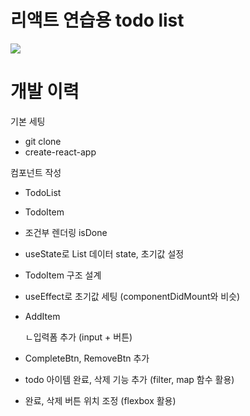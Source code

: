 # 리액트 연습용 todo list

<img src="https://user-images.githubusercontent.com/32236585/165516801-0950f4eb-eb59-4ced-8837-771d00c6a401.png" >

# 개발 이력
기본 세팅
- git clone
- create-react-app


컴포넌트 작성
- TodoList
- TodoItem
- 조건부 렌더링 isDone
- useState로 List 데이터 state, 초기값 설정

- TodoItem 구조 설계
- useEffect로 초기값 세팅 (componentDidMount와 비슷)

- AddItem

  ㄴ입력폼 추가 (input + 버튼)

- CompleteBtn, RemoveBtn 추가
- todo 아이템 완료, 삭제 기능 추가 (filter, map 함수 활용)
- 완료, 삭제 버튼 위치 조정 (flexbox 활용)
